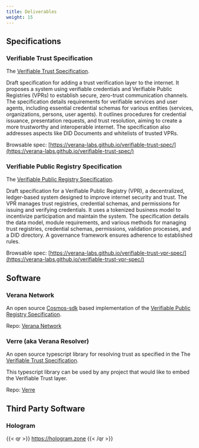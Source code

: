 ```yaml
---
title: Deliverables
weight: 15
---
```

## Specifications

### Verifiable Trust Specification

The [Verifiable Trust Specification](https://github.com/verana-labs/verifiable-trust-spec).

Draft specification for adding a trust verification layer to the internet. It proposes a system using verifiable credentials and Verifiable Public Registries (VPRs) to establish secure, zero-trust communication channels. The specification details requirements for verifiable services and user agents, including essential credential schemas for various entities (services, organizations, persons, user agents). It outlines procedures for credential issuance, presentation requests, and trust resolution, aiming to create a more trustworthy and interoperable internet. The specification also addresses aspects like DID Documents and whitelists of trusted VPRs.

Browsable spec: [https://verana-labs.github.io/verifiable-trust-spec/](https://verana-labs.github.io/verifiable-trust-spec/)

### Verifiable Public Registry Specification

The [Verifiable Public Registry Specification](https://github.com/verana-labs/verifiable-trust-vpr-spec).

Draft specification for a Verifiable Public Registry (VPR), a decentralized, ledger-based system designed to improve internet security and trust. The VPR manages trust registries, credential schemas, and permissions for issuing and verifying credentials. It uses a tokenized business model to incentivize participation and maintain the system. The specification details the data model, module requirements, and various methods for managing trust registries, credential schemas, permissions, validation processes, and a DID directory. A governance framework ensures adherence to established rules.

Browsable spec: [https://verana-labs.github.io/verifiable-trust-vpr-spec/](https://verana-labs.github.io/verifiable-trust-vpr-spec/)


## Software

### Verana Network

An open source [Cosmos-sdk](https://cosmos.network/) based implementation of the [Verifiable Public Registry Specification](https://github.com/verana-labs/verifiable-trust-vpr-spec).

Repo: [Verana Network](https://github.com/verana-labs/verana-blockchain)

### Verre (aka Verana Resolver)

An open source typescript library for resolving trust as specified in the The [Verifiable Trust Specification](https://github.com/verana-labs/verifiable-trust-spec).

This typescript library can be used by any project that would like to embed the Verifiable Trust layer.

Repo: [Verre](https://github.com/verana-labs/verre)

## Third Party Software

### Hologram

{{< qr >}}
https://hologram.zone
{{< /qr >}}
